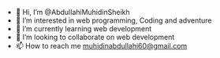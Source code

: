 - 👋 Hi, I’m @AbdullahiMuhidinSheikh
- 👀 I’m interested in web programming, Coding and adventure
- 🌱 I’m currently learning web development
- 💞️ I’m looking to collaborate on web development
- 📫 How to reach me muhidinabdullahi60@gmail.com

<!---
AbdullahiMuhidinSheikh/AbdullahiMuhidinSheikh is a ✨ special ✨ repository because its `README.md` (this file) appears on your GitHub profile.
You can click the Preview link to take a look at your changes.
--->
